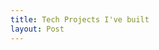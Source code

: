 ```yaml
---
title: Tech Projects I've built
layout: Post
---
```


<template-list-section :excerpt="true" :taxonomy="true" />
